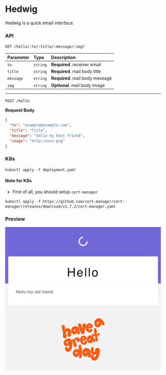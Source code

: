 # Hedwig
Hedwig is a quick email interface.

### API

```http
GET /hello/:to/:title/:message/:img?
```
| Parameter | Type     | Description                     |
|:----------|:---------|:--------------------------------|
| `to`      | `string` | **Required**. receiver email    |
| `title`   | `string` | **Required**. mail body title   |
| `message` | `string` | **Required**. mail body message |
| `img`     | `string` | **Optional**. mail body image   |

---

```http
POST /hello
```

**Request Body**
```json
{
  "to": "example@example.com",
  "title": "Title",
  "message": "hello my best friend",
  "image": "http:/xxxx.png"
}
```

### K8s
```shell
kubectl apply -f deployment.yaml
```
#### Note for K8s

- First of all, you should setup ``cert-manager``
```shell
kubectl apply -f https://github.com/cert-manager/cert-manager/releases/download/v1.7.2/cert-manager.yaml
```

### Preview
![](./img/c1.png)